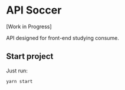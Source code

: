 # API Soccer

[Work in Progress]

API designed for front-end studying consume.

## Start project

Just run:

`yarn start`
